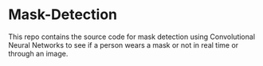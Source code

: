 # Mask-Detection
This repo contains the source code for mask detection using Convolutional Neural Networks to see if a person wears a mask or not in real time or through an image.
